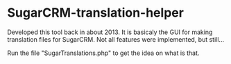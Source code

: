 # SugarCRM-translation-helper
Developed this tool back in about 2013. It is basicaly the GUI for making translation files for SugarCRM. Not all features were implemented, but still...

Run the file "SugarTranslations.php" to get the idea on what is that.
